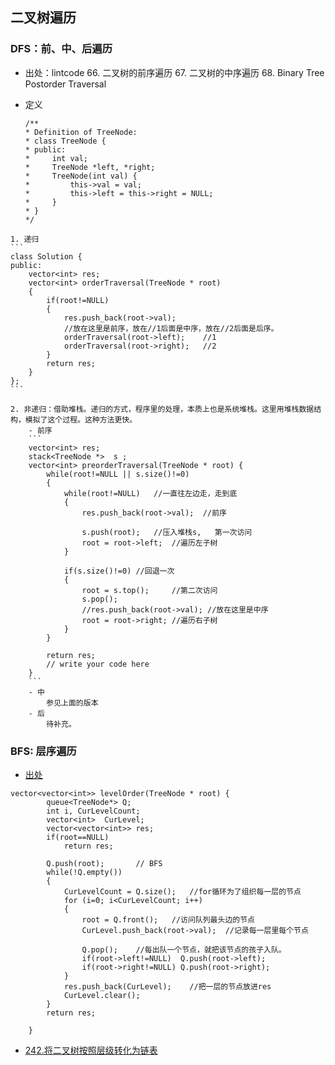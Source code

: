 

## 二叉树遍历

### DFS：前、中、后遍历
   - 出处：lintcode
        66. 二叉树的前序遍历
        67. 二叉树的中序遍历
        68. Binary Tree Postorder Traversal

   - 定义
        ```
        /**
        * Definition of TreeNode:
        * class TreeNode {
        * public:
        *     int val;
        *     TreeNode *left, *right;
        *     TreeNode(int val) {
        *         this->val = val;
        *         this->left = this->right = NULL;
        *     }
        * }
        */
        ```

    1. 递归
    ```
    class Solution {
    public:
        vector<int> res;
        vector<int> orderTraversal(TreeNode * root)
        {
            if(root!=NULL)
            {
                res.push_back(root->val); 
                //放在这里是前序，放在//1后面是中序，放在//2后面是后序。
                orderTraversal(root->left);    //1
                orderTraversal(root->right);   //2                     
            }
            return res;
        }
    };
    ```

    2. 非递归：借助堆栈。递归的方式，程序里的处理，本质上也是系统堆栈。这里用堆栈数据结构，模拟了这个过程。这种方法更快。
        - 前序
        ```
        vector<int> res;
        stack<TreeNode *>  s ;
        vector<int> preorderTraversal(TreeNode * root) {
            while(root!=NULL || s.size()!=0)
            {
                while(root!=NULL)   //一直往左边走，走到底
                {
                    res.push_back(root->val);  //前序
                
                    s.push(root);   //压入堆栈s,   第一次访问
                    root = root->left;  //遍历左子树
                }
                
                if(s.size()!=0) //回退一次
                {
                    root = s.top();     //第二次访问
                    s.pop();
                    //res.push_back(root->val); //放在这里是中序
                    root = root->right; //遍历右子树
                }
            }
            
            return res;
            // write your code here
        }
        ```
        - 中
            参见上面的版本    
        - 后
            待补充。




### BFS: 层序遍历
- [出处](https://www.lintcode.com/problem/binary-tree-level-order-traversal/leaderboard)
```
vector<vector<int>> levelOrder(TreeNode * root) {
        queue<TreeNode*> Q;
        int i, CurLevelCount;
        vector<int>  CurLevel;
        vector<vector<int>> res;
        if(root==NULL)
            return res;
            
        Q.push(root);       // BFS
        while(!Q.empty())
        {
            CurLevelCount = Q.size();   //for循环为了组织每一层的节点
            for (i=0; i<CurLevelCount; i++)
            {
                root = Q.front();   //访问队列最头边的节点
                CurLevel.push_back(root->val);  //记录每一层里每个节点
                
                Q.pop();    //每出队一个节点，就把该节点的孩子入队。
                if(root->left!=NULL)  Q.push(root->left);
                if(root->right!=NULL) Q.push(root->right);
            }
            res.push_back(CurLevel);    //把一层的节点放进res
            CurLevel.clear();
        }
        return res;

    }
```
- [242.将二叉树按照层级转化为链表](./convert-binary-tree-to-linked-lists-by-depth.cpp)